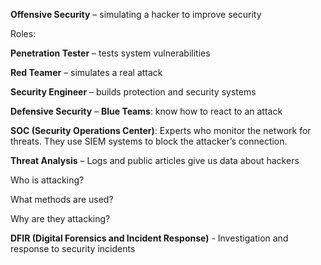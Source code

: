 **Offensive Security** – simulating a hacker to improve security

Roles:

  **Penetration Tester** – tests system vulnerabilities
  
  **Red Teamer** – simulates a real attack
  
  **Security Engineer** – builds protection and security systems

**Defensive Security** – **Blue Teams**: know how to react to an attack

**SOC (Security Operations Center)**: Experts who monitor the network for threats. They use SIEM systems to block the attacker’s connection.

**Threat Analysis** – Logs and public articles give us data about hackers
  
  Who is attacking?
  
  What methods are used?
  
  Why are they attacking?

**DFIR (Digital Forensics and Incident Response)** - Investigation and response to security incidents
